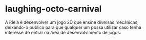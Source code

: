 # laughing-octo-carnival
A ideia é desenvolver um jogo 2D que ensine diversas mecânicas, deixando-o publico para que qualquer um possa utilizar caso tenha interesse de entrar na área de desenvolvimento de jogos.
